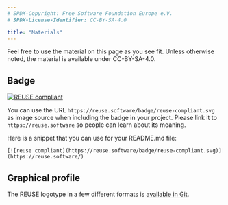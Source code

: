 ```yaml
---
# SPDX-Copyright: Free Software Foundation Europe e.V.
# SPDX-License-Identifier: CC-BY-SA-4.0

title: "Materials"
---
```


Feel free to use the material on this page as you see fit. Unless otherwise noted, the material is available under CC-BY-SA-4.0.

## Badge

[![REUSE compliant](https://reuse.software/badge/reuse-compliant.svg)](https://reuse.software/)

You can use the URL `https://reuse.software/badge/reuse-compliant.svg` as image source when including the badge in your project. Please link it to `https://reuse.software` so people can learn about its meaning.

Here is a snippet that you can use for your README.md file:

`[![reuse compliant](https://reuse.software/badge/reuse-compliant.svg)](https://reuse.software/)`

## Graphical profile

The REUSE logotype in a few different formats is [available in Git](https://git.fsfe.org/reuse/reuse-ci/).
